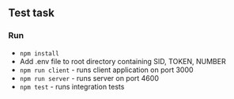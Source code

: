 ## Test task

### Run
- `npm install`
- Add .env file to root directory containing SID, TOKEN, NUMBER
- `npm run client` - runs client application on port 3000
- `npm run server` - runs server on port 4600
- `npm test` - runs integration tests